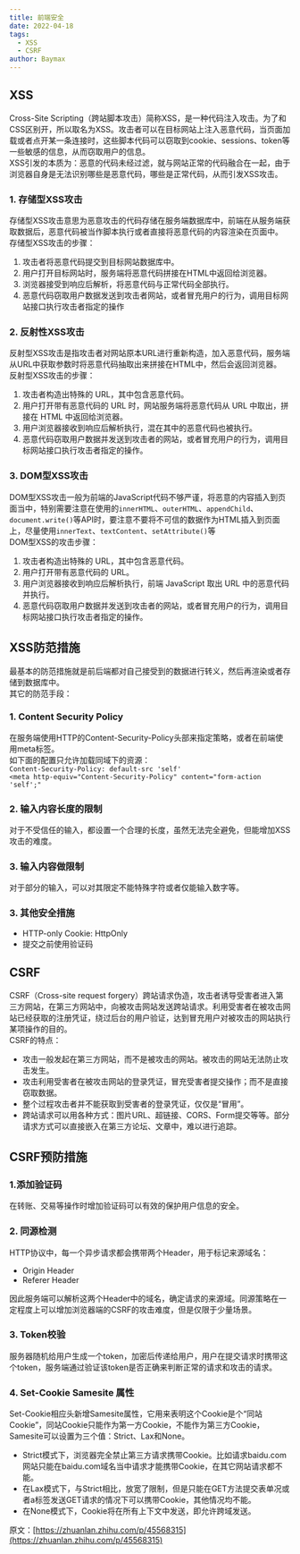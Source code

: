 ```yaml
---
title: 前端安全
date: 2022-04-18
tags: 
  - XSS
  - CSRF
author: Baymax
---
```

## XSS
Cross-Site Scripting（跨站脚本攻击）简称XSS，是一种代码注入攻击。为了和CSS区别开，所以取名为XSS。攻击者可以在目标网站上注入恶意代码，当页面加载或者点开某一条连接时，这些脚本代码可以窃取到cookie、sessions、token等一些敏感的信息，从而窃取用户的信息。<br />XSS引发的本质为：恶意的代码未经过滤，就与网站正常的代码融合在一起，由于浏览器自身是无法识别哪些是恶意代码，哪些是正常代码，从而引发XSS攻击。
### 1. 存储型XSS攻击
存储型XSS攻击意思为恶意攻击的代码存储在服务端数据库中，前端在从服务端获取数据后，恶意代码被当作脚本执行或者直接将恶意代码的内容渲染在页面中。<br />存储型XSS攻击的步骤：

1. 攻击者将恶意代码提交到目标网站数据库中。
1. 用户打开目标网站时，服务端将恶意代码拼接在HTML中返回给浏览器。
1. 浏览器接受到响应后解析，将恶意代码与正常代码全部执行。
1. 恶意代码窃取用户数据发送到攻击者网站，或者冒充用户的行为，调用目标网站接口执行攻击者指定的操作
### 2. 反射性XSS攻击
反射型XSS攻击是指攻击者对网站原本URL进行重新构造，加入恶意代码，服务端从URL中获取参数时将恶意代码抽取出来拼接在HTML中，然后会返回浏览器。<br />反射型XSS攻击的步骤：

1. 攻击者构造出特殊的 URL，其中包含恶意代码。
1. 用户打开带有恶意代码的 URL 时，网站服务端将恶意代码从 URL 中取出，拼接在 HTML 中返回给浏览器。
1. 用户浏览器接收到响应后解析执行，混在其中的恶意代码也被执行。
1. 恶意代码窃取用户数据并发送到攻击者的网站，或者冒充用户的行为，调用目标网站接口执行攻击者指定的操作。
### 3. DOM型XSS攻击
DOM型XSS攻击一般为前端的JavaScript代码不够严谨，将恶意的内容插入到页面当中，特别需要注意在使用的`innerHTML`、`outerHTML`、`appendChild`、`document.write()`等API时，要注意不要将不可信的数据作为HTML插入到页面上，尽量使用`innerText`、`textContent`、`setAttribute()`等<br />DOM型XSS的攻击步骤：

1. 攻击者构造出特殊的 URL，其中包含恶意代码。
1. 用户打开带有恶意代码的 URL。
1. 用户浏览器接收到响应后解析执行，前端 JavaScript 取出 URL 中的恶意代码并执行。
1. 恶意代码窃取用户数据并发送到攻击者的网站，或者冒充用户的行为，调用目标网站接口执行攻击者指定的操作。
## XSS防范措施
最基本的防范措施就是前后端都对自己接受到的数据进行转义，然后再渲染或者存储到数据库中。<br />其它的防范手段：
### 1. Content Security Policy
在服务端使用HTTP的Content-Security-Policy头部来指定策略，或者在前端使用meta标签。<br />如下面的配置只允许加载同域下的资源：<br />`Content-Security-Policy: default-src 'self'`<br />`<meta http-equiv="Content-Security-Policy" content="form-action 'self';"`
### 2. 输入内容长度的限制
对于不受信任的输入，都设置一个合理的长度，虽然无法完全避免，但能增加XSS攻击的难度。
### 3. 输入内容做限制
对于部分的输入，可以对其限定不能特殊字符或者仅能输入数字等。
### 3. 其他安全措施

- HTTP-only Cookie: HttpOnly
- 提交之前使用验证码
## CSRF
CSRF（Cross-site request forgery）跨站请求伪造，攻击者诱导受害者进入第三方网站，在第三方网站中，向被攻击网站发送跨站请求。利用受害者在被攻击网站已经获取的注册凭证，绕过后台的用户验证，达到冒充用户对被攻击的网站执行某项操作的目的。<br />CSRF的特点：

- 攻击一般发起在第三方网站，而不是被攻击的网站。被攻击的网站无法防止攻击发生。
- 攻击利用受害者在被攻击网站的登录凭证，冒充受害者提交操作；而不是直接窃取数据。
- 整个过程攻击者并不能获取到受害者的登录凭证，仅仅是“冒用”。
- 跨站请求可以用各种方式：图片URL、超链接、CORS、Form提交等等。部分请求方式可以直接嵌入在第三方论坛、文章中，难以进行追踪。
## CSRF预防措施
### 1.添加验证码
在转账、交易等操作时增加验证码可以有效的保护用户信息的安全。
### 2. 同源检测
HTTP协议中，每一个异步请求都会携带两个Header，用于标记来源域名：

- Origin Header
- Referer Header

因此服务端可以解析这两个Header中的域名，确定请求的来源域。同源策略在一定程度上可以增加浏览器端的CSRF的攻击难度，但是仅限于少量场景。
### 3. Token校验
服务器随机给用户生成一个token，加密后传递给用户，用户在提交请求时携带这个token，服务端通过验证该token是否正确来判断正常的请求和攻击的请求。
### 4. Set-Cookie Samesite 属性
Set-Cookie相应头新增Samesite属性，它用来表明这个Cookie是个“同站Cookie”，同站Cookie只能作为第一方Cookie，不能作为第三方Cookie，Samesite可以设置为三个值：Strict、Lax和None。

- Strict模式下，浏览器完全禁止第三方请求携带Cookie。比如请求baidu.com网站只能在baidu.com域名当中请求才能携带Cookie，在其它网站请求都不能。
- 在Lax模式下，与Strict相比，放宽了限制，但是只能在GET方法提交表单况或者a标签发送GET请求的情况下可以携带Cookie，其他情况均不能。
- 在None模式下，Cookie将在所有上下文中发送，即允许跨域发送。

原文：[https://zhuanlan.zhihu.com/p/45568315](https://zhuanlan.zhihu.com/p/45568315)
